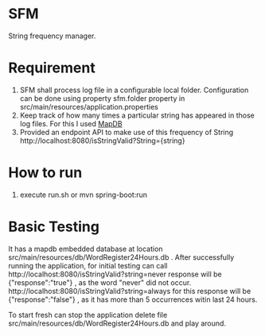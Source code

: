 # SFM
String frequency manager.

# Requirement
1. SFM shall process log file in a configurable local folder. Configuration can be done using property sfm.folder property in src/main/resources/application.properties
2. Keep track of how many times a particular string has appeared in those log files. For this I used [MapDB](http://www.mapdb.org/)
3. Provided an endpoint API to make use of this frequency of String http://localhost:8080/isStringValid?String={string}

# How to run
1. execute run.sh or mvn spring-boot:run

# Basic Testing
It has a mapdb embedded database at location src/main/resources/db/WordRegister24Hours.db . After successfully running the application, for initial testing can call http://localhost:8080/isStringValid?string=never response will be {"response":"true"} , as the word "never" did not occur. http://localhost:8080/isStringValid?string=always for this response will be {"response":"false"} , as it has more than 5 occurrences witin last 24 hours.

To start fresh can stop the application delete file src/main/resources/db/WordRegister24Hours.db and play around.

